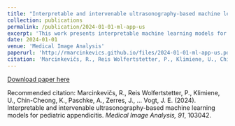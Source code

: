 ```yaml
---
title: "Interpretable and intervenable ultrasonography-based machine learning models for pediatric appendicitis"
collection: publications
permalink: /publication/2024-01-01-ml-app-us
excerpt: 'This work presents interpretable machine learning models for predicting the diagnosis, management and severity of suspected appendicitis using ultrasound images. Our approach utilizes concept bottleneck models that facilitate interpretation and interaction with high-level concepts understandable to clinicians.'
date: 2024-01-01
venue: 'Medical Image Analysis'
paperurl: 'http://rmarcinkevics.github.io/files/2024-01-01-ml-app-us.pdf'
citation: 'Marcinkevičs, R., Reis Wolfertstetter, P., Klimiene, U., Chin-Cheong, K., Paschke, A., Zerres, J., … Vogt, J. E. (2024). Interpretable and intervenable ultrasonography-based machine learning models for pediatric appendicitis. <i>Medical Image Analysis, 91</i>, 103042.'
---
```

[Download paper here](http://rmarcinkevics.github.io/files/2024-01-01-ml-app-us.pdf)

Recommended citation: Marcinkevičs, R., Reis Wolfertstetter, P., Klimiene, U., Chin-Cheong, K., Paschke, A., Zerres, J., … Vogt, J. E. (2024). Interpretable and intervenable ultrasonography-based machine learning models for pediatric appendicitis. <i>Medical Image Analysis, 91</i>, 103042.
